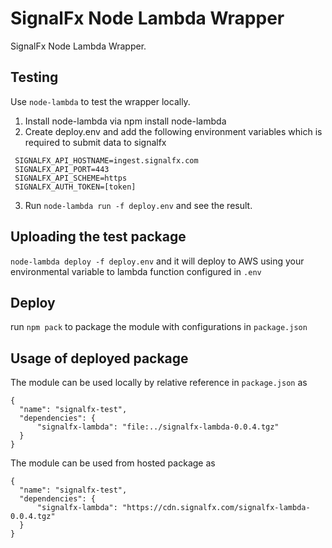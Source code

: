 # SignalFx Node Lambda Wrapper

SignalFx Node Lambda Wrapper.

## Testing
Use `node-lambda` to test the wrapper locally.
1) Install node-lambda via npm install node-lambda
2) Create deploy.env and add the following environment variables which is required to submit data to signalfx
```
 SIGNALFX_API_HOSTNAME=ingest.signalfx.com
 SIGNALFX_API_PORT=443
 SIGNALFX_API_SCHEME=https
 SIGNALFX_AUTH_TOKEN=[token]
```

3) Run `node-lambda run -f deploy.env` and see the result.

## Uploading the test package
`node-lambda deploy -f deploy.env` and it will deploy to AWS using your environmental variable to lambda function configured in `.env`

## Deploy
run `npm pack` to package the module with configurations in `package.json`

## Usage of deployed package
The module can be used locally by relative reference in `package.json` as
```
{
  "name": "signalfx-test",
  "dependencies": {
      "signalfx-lambda": "file:../signalfx-lambda-0.0.4.tgz"
  }
}
```

The module can be used from hosted package as
```
{
  "name": "signalfx-test",
  "dependencies": {
      "signalfx-lambda": "https://cdn.signalfx.com/signalfx-lambda-0.0.4.tgz"
  }
}
```

